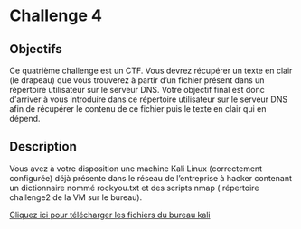 # Challenge 4

## Objectifs

Ce quatrième challenge est un CTF. Vous devrez récupérer un texte en clair (le drapeau) que vous trouverez à partir d’un fichier présent dans un répertoire utilisateur sur le serveur DNS. Votre objectif final est donc d'arriver à vous introduire dans ce répertoire utilisateur sur le serveur DNS afin de récupérer le contenu de ce fichier puis le texte en clair qui en dépend.

## Description 

Vous avez à votre disposition une machine Kali Linux (correctement configurée) déjà présente dans le réseau de l’entreprise à hacker contenant un dictionnaire nommé rockyou.txt et des scripts nmap ( répertoire challenge2 de la VM sur le bureau).

[Cliquez ici pour télécharger les fichiers du bureau kali](medias/challenge2/challenge2.tar)
